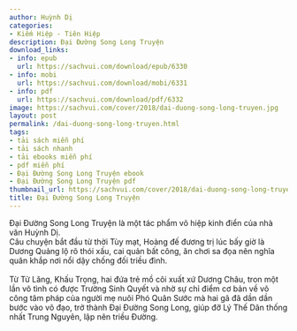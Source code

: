 ```yaml
---
author: Huỳnh Dị
categories:
- Kiếm Hiệp - Tiên Hiệp
description: Đại Đường Song Long Truyện
download_links:
- info: epub
  url: https://sachvui.com/download/epub/6330
- info: mobi
  url: https://sachvui.com/download/mobi/6331
- info: pdf
  url: https://sachvui.com/download/pdf/6332
image: https://sachvui.com/cover/2018/dai-duong-song-long-truyen.jpg
layout: post
permalink: /dai-duong-song-long-truyen.html
tags:
- tải sách miễn phí
- tải sách nhanh
- tải ebooks miễn phí
- pdf miễn phí
- Đại Đường Song Long Truyện ebook
- Đại Đường Song Long Truyện pdf
thumbnail_url: https://sachvui.com/cover/2018/dai-duong-song-long-truyen.jpg
title: Đại Đường Song Long Truyện
---
```


 <div class="item-desc text-justify"> <p>Đại Đường Song Long Truyện là một tác phẩm võ hiệp kinh điển của nhà văn Huỳnh Dị.<br>Câu chuyện bắt đầu từ thời Tùy mạt, Hoàng đế đương trị lúc bấy giờ là Dương Quảng lộ rõ thói xấu, cai quản bất công, ăn chơi sa đọa nên nghĩa quân khắp nơi nổi dậy chống đối triều đình.<br><br>Từ Tử Lăng, Khấu Trọng, hai đứa trẻ mồ côi xuất xứ Dương Châu, tron một lần vô tình có được Trường Sinh Quyết và nhờ sự chỉ điểm cơ bản về võ công tâm pháp của người mẹ nuôi Phó Quân Sước mà hai gã đã dần dần bước vào võ đạo, trở thành Đại Đường Song Long, giúp đỡ Lý Thế Dân thống nhất Trung Nguyên, lập nên triều Đường.</p> </div>